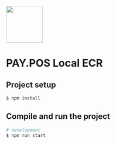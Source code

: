<img src="https://www.pay.nl/uploads/1/brands/main_logo.png" width="100px"/>

# PAY.POS Local ECR

## Project setup

```bash
$ npm install
```

## Compile and run the project

```bash
# development
$ npm run start
```
